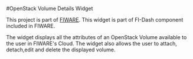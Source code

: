 #OpenStack Volume Details Widget

This project is part of [FIWARE](https://www.fiware.org/). This widget is part of FI-Dash component included in FIWARE.

The widget displays all the attributes of an OpenStack Volume available to the user in FIWARE's Cloud. The widget also allows the user to attach, detach,edit and delete the displayed volume.